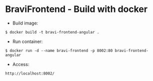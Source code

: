 # BraviFrontend - Build with docker

- Build image: 
```
$ docker build -t bravi-frontend-angular .
```

- Run container:
```
$ docker run -d --name bravi-frontend -p 8002:80 bravi-frontend-angular
```

- Access:
```
http://localhost:8002/
```
